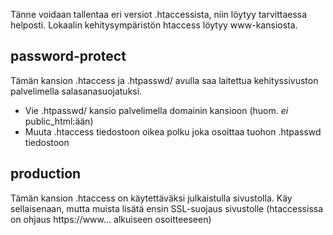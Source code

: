 Tänne voidaan tallentaa eri versiot .htaccessista, niin löytyy tarvittaessa helposti. Lokaalin kehitysympäristön htaccess löytyy www-kansiosta.

## password-protect
Tämän kansion .htaccess ja .htpasswd/ avulla saa laitettua kehityssivuston palvelimella salasanasuojatuksi.
- Vie .htpasswd/ kansio palvelimella domainin kansioon (huom. *ei* public_html:ään)
- Muuta .htaccess tiedostoon oikea polku joka osoittaa tuohon .htpasswd tiedostoon

## production
Tämän kansion .htaccess on käytettäväksi julkaistulla sivustolla. Käy sellaisenaan, mutta muista lisätä ensin SSL-suojaus sivustolle (htaccessissa on ohjaus https://www... alkuiseen osoitteeseen)
